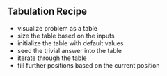 ## Tabulation Recipe

- visualize problem as a table
- size the table based on the inputs
- initialize the table with default values
- seed the trivial answer into the table
- iterate through the table
- fill further positions based on the current position
